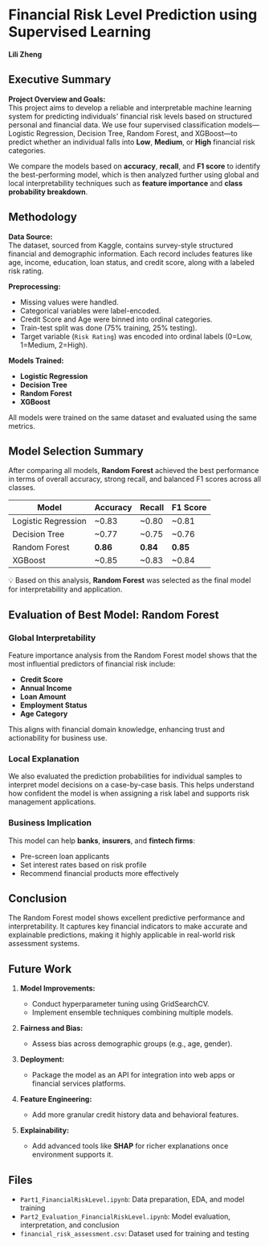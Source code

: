
# Financial Risk Level Prediction using Supervised Learning

**Lili Zheng**  

## Executive Summary

**Project Overview and Goals:**  
This project aims to develop a reliable and interpretable machine learning system for predicting individuals' financial risk levels based on structured personal and financial data. We use four supervised classification models—Logistic Regression, Decision Tree, Random Forest, and XGBoost—to predict whether an individual falls into **Low**, **Medium**, or **High** financial risk categories.

We compare the models based on **accuracy**, **recall**, and **F1 score** to identify the best-performing model, which is then analyzed further using global and local interpretability techniques such as **feature importance** and **class probability breakdown**.

## Methodology

**Data Source:**  
The dataset, sourced from Kaggle, contains survey-style structured financial and demographic information. Each record includes features like age, income, education, loan status, and credit score, along with a labeled risk rating.

**Preprocessing:**  
- Missing values were handled.
- Categorical variables were label-encoded.
- Credit Score and Age were binned into ordinal categories.
- Train-test split was done (75% training, 25% testing).
- Target variable (`Risk Rating`) was encoded into ordinal labels (0=Low, 1=Medium, 2=High).

**Models Trained:**  
- **Logistic Regression**
- **Decision Tree**
- **Random Forest**
- **XGBoost**

All models were trained on the same dataset and evaluated using the same metrics.

## Model Selection Summary

After comparing all models, **Random Forest** achieved the best performance in terms of overall accuracy, strong recall, and balanced F1 scores across all classes.

| Model               | Accuracy | Recall  | F1 Score |
|--------------------|----------|---------|----------|
| Logistic Regression| ~0.83    | ~0.80   | ~0.81    |
| Decision Tree      | ~0.77    | ~0.75   | ~0.76    |
| Random Forest      | **0.86** | **0.84**| **0.85** |
| XGBoost            | ~0.85    | ~0.83   | ~0.84    |

💡 Based on this analysis, **Random Forest** was selected as the final model for interpretability and application.

## Evaluation of Best Model: Random Forest

### Global Interpretability
Feature importance analysis from the Random Forest model shows that the most influential predictors of financial risk include:
- **Credit Score**
- **Annual Income**
- **Loan Amount**
- **Employment Status**
- **Age Category**

This aligns with financial domain knowledge, enhancing trust and actionability for business use.

### Local Explanation
We also evaluated the prediction probabilities for individual samples to interpret model decisions on a case-by-case basis. This helps understand how confident the model is when assigning a risk label and supports risk management applications.

### Business Implication
This model can help **banks**, **insurers**, and **fintech firms**:
- Pre-screen loan applicants
- Set interest rates based on risk profile
- Recommend financial products more effectively

## Conclusion

The Random Forest model shows excellent predictive performance and interpretability. It captures key financial indicators to make accurate and explainable predictions, making it highly applicable in real-world risk assessment systems.

## Future Work

1. **Model Improvements:**
   - Conduct hyperparameter tuning using GridSearchCV.
   - Implement ensemble techniques combining multiple models.

2. **Fairness and Bias:**
   - Assess bias across demographic groups (e.g., age, gender).

3. **Deployment:**
   - Package the model as an API for integration into web apps or financial services platforms.

4. **Feature Engineering:**
   - Add more granular credit history data and behavioral features.

5. **Explainability:**
   - Add advanced tools like **SHAP** for richer explanations once environment supports it.

## Files

- `Part1_FinancialRiskLevel.ipynb`: Data preparation, EDA, and model training
- `Part2_Evaluation_FinancialRiskLevel.ipynb`: Model evaluation, interpretation, and conclusion
- `financial_risk_assessment.csv`: Dataset used for training and testing
